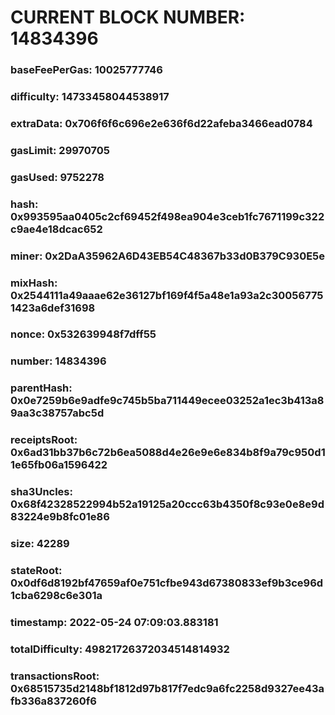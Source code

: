 # CURRENT BLOCK NUMBER: 14834396

### baseFeePerGas: 10025777746
### difficulty: 14733458044538917
### extraData: 0x706f6f6c696e2e636f6d22afeba3466ead0784
### gasLimit: 29970705
### gasUsed: 9752278
### hash: 0x993595aa0405c2cf69452f498ea904e3ceb1fc7671199c322c9ae4e18dcac652
### miner: 0x2DaA35962A6D43EB54C48367b33d0B379C930E5e
### mixHash: 0x2544111a49aaae62e36127bf169f4f5a48e1a93a2c300567751423a6def31698
### nonce: 0x532639948f7dff55
### number: 14834396
### parentHash: 0x0e7259b6e9adfe9c745b5ba711449ecee03252a1ec3b413a89aa3c38757abc5d
### receiptsRoot: 0x6ad31bb37b6c72b6ea5088d4e26e9e6e834b8f9a79c950d11e65fb06a1596422
### sha3Uncles: 0x68f42328522994b52a19125a20ccc63b4350f8c93e0e8e9d83224e9b8fc01e86
### size: 42289
### stateRoot: 0x0df6d8192bf47659af0e751cfbe943d67380833ef9b3ce96d1cba6298c6e301a
### timestamp: 2022-05-24 07:09:03.883181
### totalDifficulty: 49821726372034514814932
### transactionsRoot: 0x68515735d2148bf1812d97b817f7edc9a6fc2258d9327ee43afb336a837260f6
